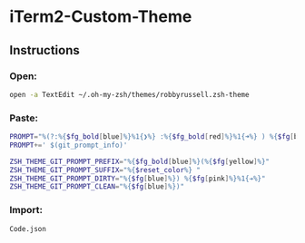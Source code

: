 # iTerm2-Custom-Theme

## Instructions

### Open:

```bash
open -a TextEdit ~/.oh-my-zsh/themes/robbyrussell.zsh-theme
```

### Paste:

```zsh
PROMPT="%(?:%{$fg_bold[blue]%}%1{❯%} :%{$fg_bold[red]%}%1{➜%} ) %{$fg[blue]%}%c%{$reset_color%}"
PROMPT+=' $(git_prompt_info)'

ZSH_THEME_GIT_PROMPT_PREFIX="%{$fg_bold[blue]%}(%{$fg[yellow]%}"
ZSH_THEME_GIT_PROMPT_SUFFIX="%{$reset_color%} "
ZSH_THEME_GIT_PROMPT_DIRTY="%{$fg[blue]%}) %{$fg[pink]%}%1{➔%}"
ZSH_THEME_GIT_PROMPT_CLEAN="%{$fg[blue]%})"
```

### Import:

```zsh
Code.json
```
